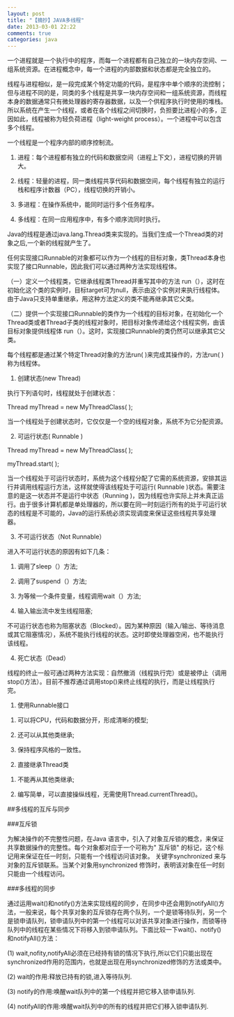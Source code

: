 ```yaml
---
layout: post
title: "【摘抄】JAVA多线程"
date: 2013-03-01 22:22
comments: true
categories: java
---
```


一个进程就是一个执行中的程序，而每一个进程都有自己独立的一块内存空间、一组系统资源。在进程概念中，每一个进程的内部数据和状态都是完全独立的。

线程与进程相似，是一段完成某个特定功能的代码，是程序中单个顺序的流控制；但与进程不同的是，同类的多个线程是共享一块内存空间和一组系统资源，而线程本身的数据通常只有微处理器的寄存器数据，以及一个供程序执行时使用的堆栈。所以系统在产生一个线程，或者在各个线程之间切换时，负担要比进程小的多，正因如此，线程被称为轻负荷进程（light-weight process）。一个进程中可以包含多个线程。

一个线程是一个程序内部的顺序控制流。
<!-- more -->
1. 进程：每个进程都有独立的代码和数据空间（进程上下文），进程切换的开销大。

2. 线程：轻量的进程，同一类线程共享代码和数据空间，每个线程有独立的运行栈和程序计数器（PC），线程切换的开销小。

3. 多进程：在操作系统中，能同时运行多个任务程序。

4. 多线程：在同一应用程序中，有多个顺序流同时执行。

Java的线程是通过java.lang.Thread类来实现的。当我们生成一个Thread类的对象之后,一个新的线程就产生了。 

任何实现接口Runnable的对象都可以作为一个线程的目标对象，类Thread本身也实现了接口Runnable，因此我们可以通过两种方法实现线程体。

（一）定义一个线程类，它继承线程类Thread并重写其中的方法 run（），这时在初始化这个类的实例时，目标target可为null，表示由这个实例对来执行线程体。由于Java只支持单重继承，用这种方法定义的类不能再继承其它父类。

（二）提供一个实现接口Runnable的类作为一个线程的目标对象，在初始化一个Thread类或者Thread子类的线程对象时，把目标对象传递给这个线程实例，由该目标对象提供线程体 run（）。这时，实现接口Runnable的类仍然可以继承其它父类。

每个线程都是通过某个特定Thread对象的方法run( )来完成其操作的，方法run( )称为线程体。

1. 创建状态(new Thread)

执行下列语句时，线程就处于创建状态：

Thread myThread = new MyThreadClass( );

当一个线程处于创建状态时，它仅仅是一个空的线程对象，系统不为它分配资源。

2. 可运行状态( Runnable )

Thread myThread = new MyThreadClass( );

myThread.start( );

当一个线程处于可运行状态时，系统为这个线程分配了它需的系统资源，安排其运行并调用线程运行方法，这样就使得该线程处于可运行( Runnable )状态。需要注意的是这一状态并不是运行中状态（Running )，因为线程也许实际上并未真正运行。由于很多计算机都是单处理器的，所以要在同一时刻运行所有的处于可运行状态的线程是不可能的，Java的运行系统必须实现调度来保证这些线程共享处理器。

3. 不可运行状态（Not Runnable）

进入不可运行状态的原因有如下几条：

1) 调用了sleep（）方法;

2) 调用了suspend（）方法;

3) 为等候一个条件变量，线程调用wait（）方法;

4) 输入输出流中发生线程阻塞;

不可运行状态也称为阻塞状态（Blocked）。因为某种原因（输入/输出、等待消息或其它阻塞情况），系统不能执行线程的状态。这时即使处理器空闲，也不能执行该线程。

4. 死亡状态（Dead）

线程的终止一般可通过两种方法实现：自然撤消（线程执行完）或是被停止（调用stop()方法）。目前不推荐通过调用stop()来终止线程的执行，而是让线程执行完。

1. 使用Runnable接口　

1) 可以将CPU，代码和数据分开，形成清晰的模型;

2) 还可以从其他类继承;

3) 保持程序风格的一致性。

2. 直接继承Thread类

1) 不能再从其他类继承;

2) 编写简单，可以直接操纵线程，无需使用Thread.currentThread()。

##多线程的互斥与同步

###互斥锁

为解决操作的不完整性问题，在Java 语言中，引入了对象互斥锁的概念，来保证共享数据操作的完整性。每个对象都对应于一个可称为" 互斥锁" 的标记，这个标记用来保证在任一时刻，只能有一个线程访问该对象。 关键字synchronized 来与对象的互斥锁联系。当某个对象用synchronized 修饰时，表明该对象在任一时刻只能由一个线程访问。

###多线程的同步

通过运用wait()和notify()方法来实现线程的同步，在同步中还会用到notifyAll()方法，一般来说，每个共享对象的互斥锁存在两个队列，一个是锁等待队列，另一个是锁申请队列，锁申请队列中的第一个线程可以对该共享对象进行操作，而锁等待队列中的线程在某些情况下将移入到锁申请队列。下面比较一下wait()、notify()和notifyAll()方法：

(1) wait,nofity,notifyAll必须在已经持有锁的情况下执行,所以它们只能出现在synchronized作用的范围内，也就是出现在用synchronized修饰的方法或类中。

(2) wait的作用:释放已持有的锁,进入等待队列.

(3) notify的作用:唤醒wait队列中的第一个线程并把它移入锁申请队列.

(4) notifyAll的作用:唤醒wait队列中的所有的线程并把它们移入锁申请队列.